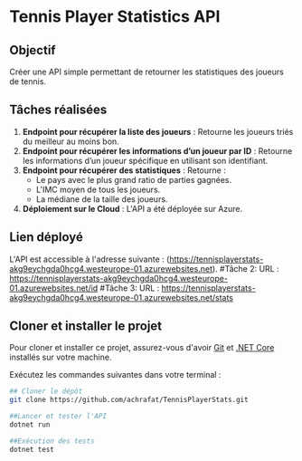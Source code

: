 # Tennis Player Statistics API

## Objectif
Créer une API simple permettant de retourner les statistiques des joueurs de tennis. 

## Tâches réalisées
1. **Endpoint pour récupérer la liste des joueurs** : Retourne les joueurs triés du meilleur au moins bon.
2. **Endpoint pour récupérer les informations d’un joueur par ID** : Retourne les informations d’un joueur spécifique en utilisant son identifiant.
3. **Endpoint pour récupérer des statistiques** : Retourne :
   - Le pays avec le plus grand ratio de parties gagnées.
   - L'IMC moyen de tous les joueurs.
   - La médiane de la taille des joueurs.
4. **Déploiement sur le Cloud** : L'API a été déployée sur Azure.

## Lien déployé
L'API est accessible à l'adresse suivante : (https://tennisplayerstats-akg9eychgda0hcg4.westeurope-01.azurewebsites.net).
#Tâche 2: URL : https://tennisplayerstats-akg9eychgda0hcg4.westeurope-01.azurewebsites.net/id
#Tâche 3: URL : https://tennisplayerstats-akg9eychgda0hcg4.westeurope-01.azurewebsites.net/stats

## Cloner et installer le projet
Pour cloner et installer ce projet, assurez-vous d'avoir [Git](https://git-scm.com/) et [.NET Core](https://dotnet.microsoft.com/download) installés sur votre machine. 

Exécutez les commandes suivantes dans votre terminal :

```bash
## Cloner le dépôt
git clone https://github.com/achrafat/TennisPlayerStats.git

##Lancer et tester l'API
dotnet run

##Exécution des tests
dotnet test
